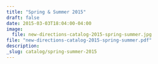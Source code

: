 ```yaml
---
title: "Spring & Summer 2015"
draft: false
date: 2015-03-03T18:04:00-04:00
image:
  file: new-directions-catalog-2015-spring-summer.jpg
file: "new-directions-catalog-2015-spring-summer.pdf"
description:
_slug: catalog/spring-summer-2015
---
```

